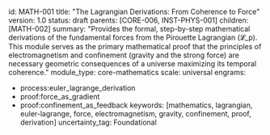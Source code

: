 id: MATH-001 
title: "The Lagrangian Derivations: From Coherence to Force" 
version: 1.0 
status: draft 
parents: [CORE-006, INST-PHYS-001] 
children: [MATH-002] 
summary: "Provides the formal, step-by-step mathematical derivations of the fundamental forces from the Pirouette Lagrangian (𝓛_p). This module serves as the primary mathematical proof that the principles of electromagnetism and confinement (gravity and the strong force) are necessary geometric consequences of a universe maximizing its temporal coherence." 
module_type: core-mathematics 
scale: universal 
engrams: 
- process:euler_lagrange_derivation 
- proof:force_as_gradient 
- proof:confinement_as_feedback 
keywords: [mathematics, lagrangian, euler-lagrange, force, electromagnetism, gravity, confinement, proof, derivation] 
uncertainty_tag: Foundational